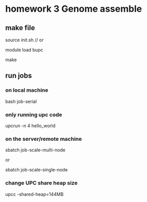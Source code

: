# homework 3 Genome assemble

## make file

source init.sh   // or 

module load bupc

make

## run jobs

### on local machine

bash job-serial

### only running upc code
upcrun -n 4 hello_world


### on the server/remote machine

sbatch job-scale-multi-node

or

sbatch job-scale-single-node


### change UPC share heap size

upcc -shared-heap=144MB
